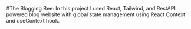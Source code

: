 #The Blogging Bee: In this project I used React, Tailwind, and RestAPI powered blog website with global state management using React Context and useContext hook.